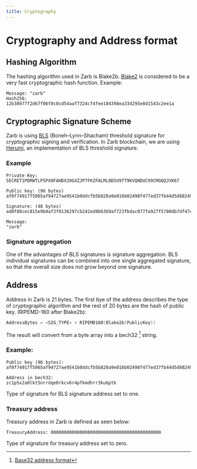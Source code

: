 ```yaml
---
title: Cryptography
---
```


# Cryptography and Address format

## Hashing Algorithm

The hashing algorithm used in Zarb is Blake2b. [Blake2](https://www.blake2.net/) is considered to be
a very fast cryptographic hash function. Example:

```
Message: "zarb"
Hash256: 12b38977f2d67f06f0c0cd54aaf7324cf4fee184398ea33d295e8d1543c2ee1a
```

## Cryptographic Signature Scheme

Zarb is using [BLS](https://datatracker.ietf.org/doc/draft-irtf-cfrg-bls-signature/)
(Boneh–Lynn–Shacham) threshold signature for cryptographic signing and verification. In Zarb
blockchain, we are using [Herumi](https://github.com/herumi/bls), an implementation of BLS threshold
signature.

### Example

```
Private Key:
SECRET1PDRWTLP5PX0FAHDX39GXZJP7FKZFALML0D5U9TT9KVQHDUC99CMGQQJVK67

Public key: (96 bytes)
af0f74917f5065af94727ae9541b0ddcfb5b828a9e016b02498f477ed37fb44d5d882495afb6fd4f9773e4ea9deee436030c4d61c6e3a1151585e1d838cae1444a438d089ce77e10c492a55f6908125c5be9b236a246e4082d08de564e111e65

Signature: (48 bytes)
ad0f88cec815e9b8af3f0136297cb242ed8b6369af723fbdac077fa927f5780db7df47c77fb53f3a22324673f000c792

Message:
"zarb"
```

### Signature aggregation

One of the advantages of BLS signatures is signature aggregation. BLS individual signatures can be
combined into one single aggregated signature, so that the overall size does not grow beyond one
signature.

## Address

Address in Zarb is 21 bytes. The first bye of the address describes the type of cryptographic
algorithm and the rest of 20 bytes are the hash of public key. (RIPEMD-160 after Blake2b):

```go
AddressBytes = <SIG_TYPE> + RIPEMD160(Blake2b(PublicKey))
```

The result will convert from a byte array into a bech32 [^first] string.

### Example:

```
Public key (96 bytes):
af0f74917f5065af94727ae9541b0ddcfb5b828a9e016b02498f477ed37fb44d5d882495afb6fd4f9773e4ea9deee436030c4d61c6e3a1151585e1d838cae1444a438d089ce77e10c492a55f6908125c5be9b236a246e4082d08de564e111e65

Address in bech32:
zc1p5x2a0lkt5nrrdqe0rkcv6r4pfkmdhrr3ku6ptk
```

Type of signature for BLS signature address set to one.

### Treasury address

Treasury address in Zarb is defined as seen below:

```
TreasuryAddress: 000000000000000000000000000000000000000000
```

Type of signature for treasury address set to zero.

[^first]: [Base32 address format](https://github.com/bitcoin/bips/blob/master/bip-0173.mediawiki)

